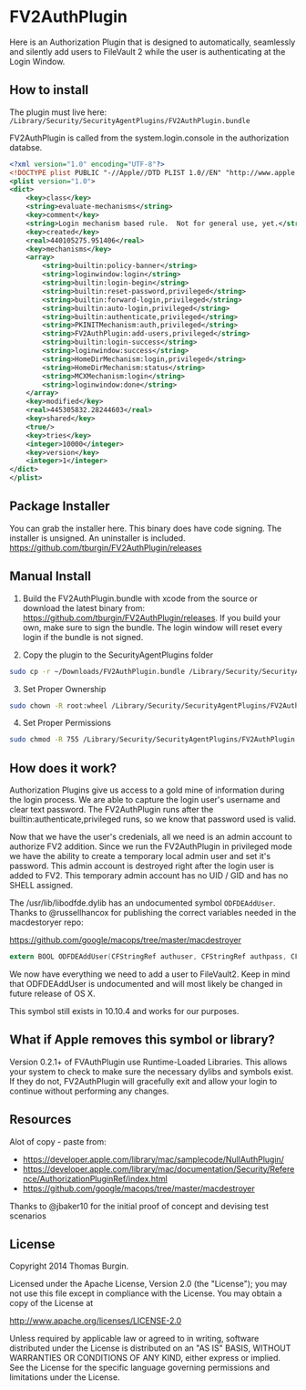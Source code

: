 # FV2AuthPlugin

Here is an Authorization Plugin that is designed to automatically, seamlessly and silently add users to FileVault 2 while the user is authenticating at the Login Window.

## How to install

The plugin must live here: `/Library/Security/SecurityAgentPlugins/FV2AuthPlugin.bundle`

FV2AuthPlugin is called from the system.login.console in the authorization databse.

```xml
<?xml version="1.0" encoding="UTF-8"?>
<!DOCTYPE plist PUBLIC "-//Apple//DTD PLIST 1.0//EN" "http://www.apple.com/DTDs/PropertyList-1.0.dtd">
<plist version="1.0">
<dict>
	<key>class</key>
	<string>evaluate-mechanisms</string>
	<key>comment</key>
	<string>Login mechanism based rule.  Not for general use, yet.</string>
	<key>created</key>
	<real>440105275.951406</real>
	<key>mechanisms</key>
	<array>
		<string>builtin:policy-banner</string>
		<string>loginwindow:login</string>
		<string>builtin:login-begin</string>
		<string>builtin:reset-password,privileged</string>
		<string>builtin:forward-login,privileged</string>
		<string>builtin:auto-login,privileged</string>
		<string>builtin:authenticate,privileged</string>
		<string>PKINITMechanism:auth,privileged</string>
		<string>FV2AuthPlugin:add-users,privileged</string>
		<string>builtin:login-success</string>
		<string>loginwindow:success</string>
		<string>HomeDirMechanism:login,privileged</string>
		<string>HomeDirMechanism:status</string>
		<string>MCXMechanism:login</string>
		<string>loginwindow:done</string>
	</array>
	<key>modified</key>
	<real>445305832.28244603</real>
	<key>shared</key>
	<true/>
	<key>tries</key>
	<integer>10000</integer>
	<key>version</key>
	<integer>1</integer>
</dict>
</plist>
```

## Package Installer

You can grab the installer here. This binary does have code signing. The installer is unsigned. An uninstaller is included.
https://github.com/tburgin/FV2AuthPlugin/releases


## Manual Install

1.  Build the FV2AuthPlugin.bundle with xcode from the source or download the latest binary from: https://github.com/tburgin/FV2AuthPlugin/releases. If you build your own, make sure to sign the bundle. The login window will reset every login if the bundle is not signed.

2. Copy the plugin to the SecurityAgentPlugins folder
```zsh
sudo cp -r ~/Downloads/FV2AuthPlugin.bundle /Library/Security/SecurityAgentPlugins/;
```

3. Set Proper Ownership
```zsh
sudo chown -R root:wheel /Library/Security/SecurityAgentPlugins/FV2AuthPlugin.bundle;
```

4. Set Proper Permissions
```zsh
sudo chmod -R 755 /Library/Security/SecurityAgentPlugins/FV2AuthPlugin.bundle;
```

## How does it work?

Authorization Plugins give us access to a gold mine of information during the login process. We are able to capture the login user's username and clear text password. The FV2AuthPlugin runs after the builtin:authenticate,privileged runs, so we know that password used is valid.

Now that we have the user's credenials, all we need is an admin account to authorize FV2 addition. Since we run the FV2AuthPlugin in privileged mode we have the ability to create a temporary local admin user and set it's password. This admin account is destroyed right after the login user is added to FV2. This temporary admin account has no UID / GID and has no SHELL assigned.

The /usr/lib/libodfde.dylib has an undocumented symbol ` ODFDEAddUser `. Thanks to @russellhancox for publishing the correct variables needed in the macdestoryer repo:

https://github.com/google/macops/tree/master/macdestroyer

```objective-c
extern BOOL ODFDEAddUser(CFStringRef authuser, CFStringRef authpass, CFStringRef username, CFStringRef password);
```

We now have everything we need to add a user to FileVault2. Keep in mind that ODFDEAddUser is undocumented and will most likely be changed in future release of OS X.

This symbol still exists in 10.10.4 and works for our purposes.

## What if Apple removes this symbol or library?

Version 0.2.1+ of FVAuthPlugin use Runtime-Loaded Libraries. This allows your system to check to make sure the necessary dylibs and symbols exist. If they do not, FV2AuthPlugin will gracefully exit and allow your login to continue without performing any changes.

## Resources

Alot of copy - paste from:
*  https://developer.apple.com/library/mac/samplecode/NullAuthPlugin/
*  https://developer.apple.com/library/mac/documentation/Security/Reference/AuthorizationPluginRef/index.html
*  https://github.com/google/macops/tree/master/macdestroyer

Thanks to @jbaker10 for the initial proof of concept and devising test scenarios

## License

Copyright 2014 Thomas Burgin.

Licensed under the Apache License, Version 2.0 (the "License");
you may not use this file except in compliance with the License.
You may obtain a copy of the License at

http://www.apache.org/licenses/LICENSE-2.0

Unless required by applicable law or agreed to in writing, software
distributed under the License is distributed on an "AS IS" BASIS,
WITHOUT WARRANTIES OR CONDITIONS OF ANY KIND, either express or implied.
See the License for the specific language governing permissions and
limitations under the License.


